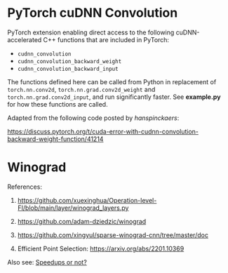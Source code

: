 # PyTorch cuDNN Convolution

PyTorch extension enabling direct access to the following cuDNN-accelerated C++ functions
that are included in PyTorch:

- `cudnn_convolution`
- `cudnn_convolution_backward_weight`
- `cudnn_convolution_backward_input`

The functions defined here can be called from Python in replacement of
`torch.nn.conv2d`, `torch.nn.grad.conv2d_weight` and `torch.nn.grad.conv2d_input`,
and run significantly faster. See **example.py** for how these functions
are called.

Adapted from the following code posted by *hanspinckaers*:

https://discuss.pytorch.org/t/cuda-error-with-cudnn-convolution-backward-weight-function/41214


# Winograd

References:

1. https://github.com/xuexinghua/Operation-level-FI/blob/main/layer/winograd_layers.py

2. https://github.com/adam-dziedzic/winograd

3. https://github.com/xingyul/sparse-winograd-cnn/tree/master/doc

4. Efficient Point Selection: https://arxiv.org/abs/2201.10369

Also see: [Speedups or not?](https://discuss.pytorch.org/t/why-does-winograd-algorithm-speedup-convolution-given-that-mul-and-add-cost-the-same-clock-cycles-on-gpu/89993)